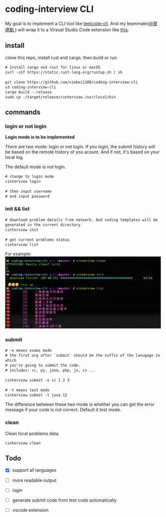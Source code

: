 # coding-interview CLI

My goal is to implement a CLI tool like [leetcode-cli](https://github.com/skygragon/leetcode-cli). And my teammate([@曾德勤
](https://github.com/Zendq1998)) will wrap it to a 
Virsual Studio Code extension like [this](https://github.com/jdneo/vscode-leetcode).

## install

clone this repo, install rust and cargo, then build or run.
```
# install cargo and rust for linux or macOS
curl -sSf https://static.rust-lang.org/rustup.sh | sh

git clone https://github.com/xiebei1108/coding-interview-cli
cd coding-interview-cli
cargo build --release
sudo cp ./target/release/cinterview /usr/local/bin
```

## commands

### login or not login
**Login mode is to be implemented**

There are two mode: login or not login. If you login, the submit history will be based on the remote history of you acount. And if not, it's based on your local log.

The default mode is not login.

```
# change to login mode
cinterview login

# then input username
# and input password
```

### init && list
```
# download problem details from network. And coding templates will be generated in the current directory.
cinterview init

# get current problems status
cinterview list
```

For example:
![./pics/1550304472530.jpg](./pics/1550304472530.jpg)

### submit 
```
# -e means exams mode
# the first arg after `submit` should be the suffix of the lanugage in which 
# you're going to submit the code.
# includes: cc, py, java, php, js, cs ...

cinterview submit -e cc 1 2 3

# -t means test mode
cinterview submit -t java 12
```

The difference between these two mode is whether you can get the error message if your code is not correct. Default it test mode.


### clean
Clean local problems data.
```
cinterview clean
```

## Todo
- [x] support all languages
- [ ] more readable output
- [ ] login
- [ ] generate submit code from test code automatically
- [ ] vscode extension


